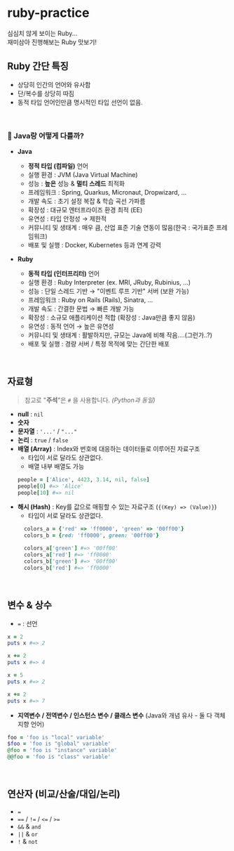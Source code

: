 # ruby-practice
심심치 않게 보이는 Ruby...<br/>
재미삼아 진행해보는 Ruby 맛보기!
<br/>

## Ruby 간단 특징
- 상당히 인간의 언어와 유사함
- 단/복수를 상당히 따짐
- 동적 타입 언어인만큼 명시적인 타입 선언이 없음.

<br/>

### 🤔 Java랑 어떻게 다를까?
- **Java**
  - **정적 타입 (컴파일)** 언어
  - 실행 환경 : JVM (Java Virtual Machine)
  - 성능 : **높은** 성능 & **멀티 스레드** 최적화
  - 프레임워크 : Spring, Quarkus, Micronaut, Dropwizard, ...
  - 개발 속도 : 초기 설정 복잡 & 학습 곡선 가파름
  - 확장성 : 대규모 엔터프라이즈 환경 최적 (EE)
  - 유연성 : 타입 안정성 → 제한적
  - 커뮤니티 및 생태계 : 매우 큼, 산업 표준 기술 연동이 많음(한국 : 국가표준 프레임워크) 
  - 배포 및 실행 : Docker, Kubernetes 등과 연계 강력


- **Ruby**
  - **동적 타입 (인터프리터)** 언어 
  - 실행 환경 : Ruby Interpreter (ex. MRI, JRuby, Rubinius, ...)
  - 성능 : 단일 스레드 기반 → "이벤트 루프 기반" 서버 (보완 가능)
  - 프레임워크 : Ruby on Rails (Rails), Sinatra, ...
  - 개발 속도 : 간결한 문법 → 빠른 개발 가능
  - 확장성 : 소규모 애플리케이션 적합 (확장성 : Java만큼 좋지 않음)
  - 유연성 : 동적 언어 → 높은 유연성
  - 커뮤니티 및 생태계 : 활발하지만, 규모는 Java에 비해 작음....(그런가..?)
  - 배포 및 실행 : 경량 서버 / 특정 목적에 맞는 간단한 배포

<br/>    

## 자료형
> 참고로 "**주석**"은 `#` 을 사용합니다. _(Python과 동일)_ 
- **null** : `nil`
- **숫자**
- **문자열** : `'...'` / `"..."`
- **논리** : `true` / `false`
- **배열 (Array)** : Index와 번호에 대응하는 데이터들로 이루어진 자료구조
    - 타입이 서로 달라도 상관없다. 
    - 배열 내부 배열도 가능
    ```ruby
    people = ['Alice', 4423, 3.14, nil, false]
    people[0] #=> 'Alice'
    people[10] #=> nil
    ```
- **해시 (Hash)** : Key를 값으로 매핑할 수 있는 자료구조 (`{(Key) => (Value)}`)
    - 타입이 서로 달라도 상관없다.
    ```ruby
      colors_a = {'red' => 'ff0000', 'green' => '00ff00'}
      colors_b = {red: 'ff0000', green: '00ff00'}
  
      colors_a['green'] #=> '00ff00'
      colors_a['red'] #=> 'ff0000'
      colors_b['green'] #=> '00ff00'
      colors_b['red'] #=> 'ff0000'
     ```

<br/>  

## 변수 & 상수
- `=` : 선언
```ruby
x = 2 
puts x #=> 2

x += 2
puts x #=> 4

x = 5
puts x #=> 2

x += 2
puts x #=> 7
```
- **지역변수 / 전역변수 / 인스턴스 변수 / 클래스 변수** (Java와 개념 유사 - 둘 다 객체지향 언어)
```ruby
foo = 'foo is "local" variable'
$foo = 'foo is "global" variable'
@foo = 'foo is "instance" variable'
@@foo = 'foo is "class" variable'
```

<br/>    

## 연산자 (비교/산술/대입/논리)
- `=`
- `==` / `!=` / `<=` / `>=`
- `&&` & `and`
- `||` & `or`
- `!` & `not`


<br/>    

